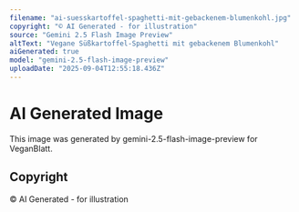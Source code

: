 ```yaml
---
filename: "ai-suesskartoffel-spaghetti-mit-gebackenem-blumenkohl.jpg"
copyright: "© AI Generated - for illustration"
source: "Gemini 2.5 Flash Image Preview"
altText: "Vegane Süßkartoffel-Spaghetti mit gebackenem Blumenkohl"
aiGenerated: true
model: "gemini-2.5-flash-image-preview"
uploadDate: "2025-09-04T12:55:18.436Z"
---
```


# AI Generated Image

This image was generated by gemini-2.5-flash-image-preview for VeganBlatt.

## Copyright
© AI Generated - for illustration
